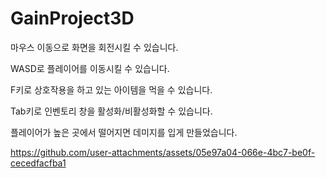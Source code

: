 # GainProject3D
 마우스 이동으로 화면을 회전시킬 수 있습니다.
 
 WASD로 플레이어를 이동시킬 수 있습니다.
 
 F키로 상호작용을 하고 있는 아이템을 먹을 수 있습니다.
 
 Tab키로 인벤토리 창을 활성화/비활성화할 수 있습니다.

 플레이어가 높은 곳에서 떨어지면 데미지를 입게 만들었습니다.



https://github.com/user-attachments/assets/05e97a04-066e-4bc7-be0f-cecedfacfba1

